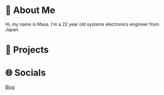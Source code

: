 # 💫 About Me
Hi, my name is Masa. I'm a 22 year old systems electronics engineer from Japan.

# 🥽 Projects

# 🌐 Socials

[Blog](https://0-0mfuji.com/)
